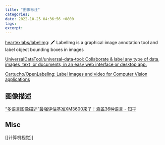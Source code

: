 ```yaml
---
title: "图像标注"
categories: 
date: 2022-10-25 04:36:56 +0800
tags: 
excerpt: 
---
```






[heartexlabs/labelImg](https://github.com/heartexlabs/labelImg): 🖍️ LabelImg is a graphical image annotation tool and label object bounding boxes in images





[UniversalDataTool/universal-data-tool: Collaborate & label any type of data, images, text, or documents, in an easy web interface or desktop app.](https://github.com/UniversalDataTool/universal-data-tool)



[Cartucho/OpenLabeling: Label images and video for Computer Vision applications](https://github.com/Cartucho/OpenLabeling)


## 图像描述


[“多语言图像描述”最强评估基准XM3600来了！涵盖36种语言 - 知乎](https://zhuanlan.zhihu.com/p/576706793)



## Misc

[[计算机视觉]]

